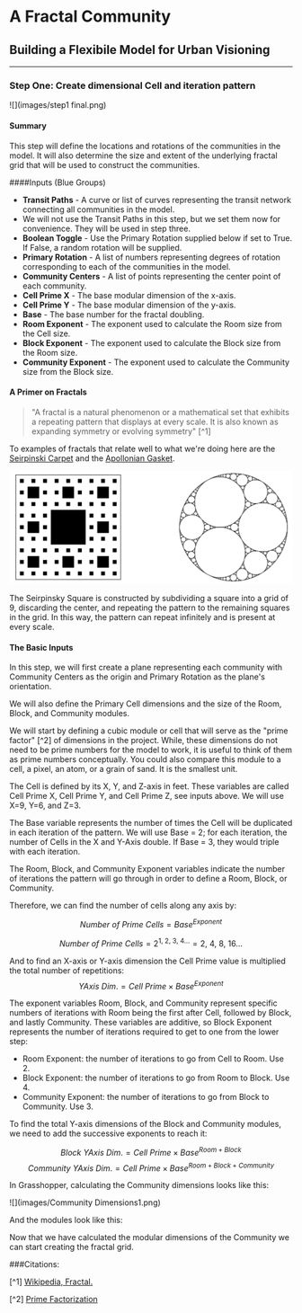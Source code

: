 # A Fractal Community
## Building a Flexibile Model for Urban Visioning
---

### Step One: Create dimensional Cell and iteration pattern

![](images/step1 final.png)

#### Summary
This step will define the locations and rotations of the communities in the model. It will also determine the size and extent of the underlying fractal grid that will be used to construct the communities. 

####Inputs (Blue Groups)
- **Transit Paths** - A curve or list of curves representing the transit network connecting all communities in the model.
 - We will not use the Transit Paths in this step, but we set them now for convenience. They will be used in step three. 
- **Boolean Toggle** - Use the Primary Rotation supplied below if set to True. If False, a random rotation will be supplied. 
- **Primary Rotation** - A list of numbers representing degrees of rotation corresponding to each of the communities in the model. 
- **Community Centers** - A list of points representing the center point of each community.
- **Cell Prime X** - The base modular dimension of the x-axis.
- **Cell Prime Y** - The base modular dimension of the y-axis.
- **Base** - The base number for the fractal doubling.
- **Room Exponent** - The exponent used to calculate the Room size from the Cell size.
- **Block Exponent** - The exponent used to calculate the Block size from the Room size.
- **Community Exponent** - The exponent used to calculate the Community size from the Block size.

#### A Primer on Fractals

>"A fractal is a natural phenomenon or a mathematical set that exhibits a repeating pattern that displays at every scale. It is also known as expanding symmetry or evolving symmetry" [^1]

To examples of fractals that relate well to what we're doing here are the [Seirpinski Carpet](https://en.wikipedia.org/wiki/Sierpinski_carpet) and the [Apollonian Gasket](https://en.wikipedia.org/wiki/Apollonian_gasket).

![](images/fractals.png)

The Seirpinsky Square is constructed by subdividing a square into a grid of 9, discarding the center, and repeating the pattern to the remaining squares in the grid. In this way, the pattern can repeat infinitely and is present at every scale. 

#### The Basic Inputs

In this step, we will first create a plane representing each community with Community Centers as the origin and Primary Rotation as the plane's orientation.

We will also define the Primary Cell dimensions and the size of the Room, Block, and Community modules. 

We will start by defining a cubic module or cell that will serve as the "prime factor" [^2] of dimensions in the project. While, these dimensions do not need to be prime numbers for the model to work, it is useful to think of them as prime numbers conceptually. You could also compare this module to a cell, a pixel, an atom, or a grain of sand. It is the smallest unit. 

The Cell is defined by its X, Y, and Z-axis in feet. These variables are called Cell Prime X, Cell Prime Y, and Cell Prime Z, see inputs above. We will use X=9, Y=6, and Z=3. 

The Base variable represents the number of times the Cell will be duplicated in each iteration of the pattern. We will use Base = 2; for each iteration, the number of Cells in the X and Y-Axis double. If Base = 3, they would triple with each iteration. 

The Room, Block, and Community Exponent variables indicate the number of iterations the pattern will go through in order to define a Room, Block, or Community.

Therefore, we can find the number of cells along any axis by:

$$
Number\ of\ Prime\ Cells = Base ^ {Exponent}
$$

$$
Number\ of\ Prime\ Cells = 2^{1,\ 2,\ 3,\ 4...} = 2,\ 4,\ 8,\ 16...
$$

And to find an X-axis or Y-axis dimension the Cell Prime value is multiplied the total number of repetitions: 
$$
YAxis\ Dim. = Cell\ Prime \times Base ^ {Exponent}
$$

The exponent variables Room, Block, and Community represent specific numbers of iterations with Room being the first after Cell, followed by Block, and lastly Community. These variables are additive, so Block Exponent represents the number of iterations required to get to one from the lower step:

- Room Exponent: the number of iterations to go from Cell to Room. Use 2.
- Block Exponent: the number of iterations to go from Room to Block. Use 4.
- Community Exponent: the number of iterations to go from Block to Community. Use 3.

To find the total Y-axis dimensions of the Block and Community modules, we need to add the successive exponents to reach it: 

$$
Block\ YAxis\ Dim. = Cell\ Prime \times Base ^ {Room+Block}
$$
$$
Community\ YAxis\ Dim. = Cell\ Prime \times Base ^ {Room+Block+Community}
$$

In Grasshopper, calculating the Community dimensions looks like this:

![](images/Community Dimensions1.png)

And the modules look like this:



Now that we have calculated the modular dimensions of the Community we can start creating the fractal grid.

###Citations:

[^1] [ Wikipedia, Fractal.](https://en.wikipedia.org/wiki/Fractal)

[^2] [Prime Factorization](http://www.mathsisfun.com/prime-factorization.html)
